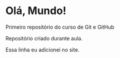 # Olá, Mundo!
 Primeiro repositório do curso de Git e GitHub

 Repositório criado durante aula.
 
 Essa linha eu adicionei no site.
